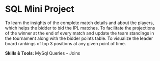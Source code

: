 # SQL Mini Project

To learn the insights of the complete match details and about the players, which helps the bidder to bid the IPL matches. To facilitate the projections of the winner at the end of every match and update the team standings in the tournament along with the bidder points table. To visualize the leader board rankings of top 3 positions at any given point of time.

<b> Skills & Tools: </b> MySql Queries - Joins
